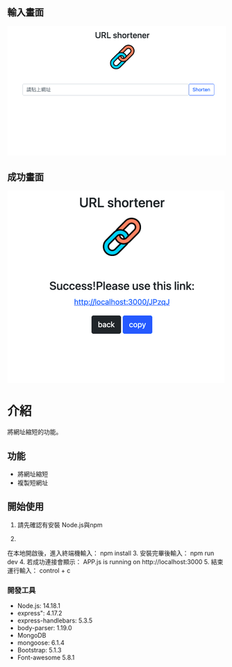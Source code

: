 ## 輸入畫面
![image](https://github.com/samhuang1992/URL_Shorten/blob/7e1cb6880be6406b75038bb633187875ad9c4e60/image/%E8%BC%B8%E5%85%A5%E9%A0%81.png)
## 成功畫面
![image](https://github.com/samhuang1992/URL_Shorten/blob/7e1cb6880be6406b75038bb633187875ad9c4e60/image/%E6%88%90%E5%8A%9F%E9%A0%81.png)

# 介紹
將網址縮短的功能。


## 功能
- 將網址縮短
- 複製短網址

## 開始使用
1. 請先確認有安裝 Node.js與npm

2. 
在本地開啟後，進入終端機輸入：
  npm install
3. 安裝完畢後輸入：
  npm run dev
4. 若成功連接會顯示：
  APP.js is running on http://localhost:3000
5. 結束運行輸入：
control + c

### 開發工具
- Node.js: 14.18.1
- express": 4.17.2
- express-handlebars: 5.3.5
- body-parser: 1.19.0
- MongoDB
- mongoose: 6.1.4
- Bootstrap: 5.1.3
- Font-awesome 5.8.1
